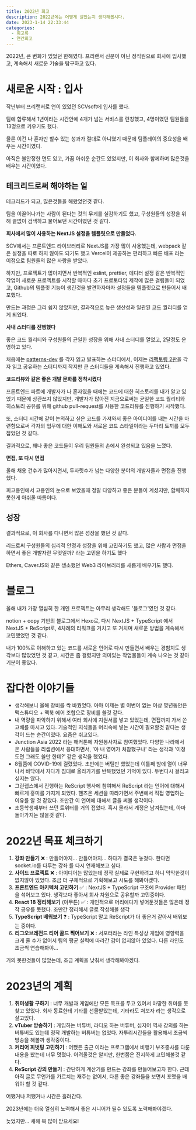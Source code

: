 ```yaml
---
title: 2022년 회고
description: 2022년에는 어떻게 살았는지 생각해봅시다.
date: 2023-1-14 22:33:44
categories:
  - 회고록
  - 연간회고
---
```


2022년, 큰 변화가 있었던 한해였다. 프리랜서 신분이 아닌 정직원으로 회사에 입사했고, 계속해서 새로운 기술을 탐구하고 있다.

# 새로운 시작 : 입사

작년부터 프리랜서로 연이 있었던 SCVsoft에 입사를 했다.

팀에 합류해서 1년이라는 시간안에 4개가 넘는 서비스를 런칭했고, 4명이였던 팀원들을 13명으로 키우기도 했다.

물론 이건 나 혼자만 할수 있는 성과가 절대로 아니였기 때문에 팀플레이의 중요성을 배우는 시간이였다.

아직은 불안정한 면도 있고, 가끔 아쉬운 순간도 있었지만, 이 회사와 함께하며 많은것을 배우는 시간이였다.

## 테크리드로써 해야하는 일

테크리드가 되고, 많은것들을 해왔었던것 같다.

팀을 이끌어나가는 사람이 된다는 것의 무게를 실감하기도 했고, 구성원들의 성장을 위해 끝없이 검색하고 물어보던 시간이였던 것 같다.

**회사에서 많이 사용하는 NextJS 설정을 템플릿으로 만들었다.**

SCV에서는 프론트엔드 라이브러리로 NextJS를 가장 많이 사용했는데, webpack 같은 설정을 따로 하지 않아도 되기도 했고 Vercel이 제공하는 편리하고 빠른 배포 라는 이점으로 팀원들의 많은 사랑을 받았다.

하지만, 프로젝트가 많아지면서 반복적인 eslint, prettier, 에디터 설정 같은 반복적인 작업이 새로운 프로젝트를 시작할 때마다 초기 프로토타입 제작에 많은 걸림돌이 되었고, Github의 템플릿 기능이 생긴것을 발견하자마자 설정들을 템플릿으로 만들어서 배포했다.

만드는 과정은 그리 쉽지 않았지만, 결과적으로 높은 생산성과 일관된 코드 퀄리티를 얻게 되었다.

**사내 스터디를 진행했다**

좋은 코드 퀄리티와 구성원들의 균일한 성장을 위해 사내 스터디를 열었고, 2달정도 운영하고 있다.

처음에는 [patterns-dev](https://patterns-dev-kr.github.io/) 를 각자 읽고 발표하는 스터디에서, 이제는 [리팩토링 2판](https://www.aladin.co.kr/shop/wproduct.aspx?ItemId=236186172)을 각자 읽고 공유하는 스터디까지 작지만 큰 스터디들을 계속해서 진행하고 있었다.

**코드리뷰와 같은 좋은 개발 문화를 정착시켰다**

프론트엔드 파트에 개발자가 나 혼자였을 때에는 코드에 대한 히스토리를 내가 알고 있었기 때문에 상관쓰지 않았지만, 개발자가 많아진 지금으로써는 균일한 코드 퀄리티와 히스토리 공유를 위해 github pull-request를 사용한 코드리뷰를 진행하기 시작했다.

또, 스터디 시간에 같이 논의하고 싶은 코드를 가져와서 좋은 아이디어를 내는 시간을 마련함으로써 각자의 업무에 대한 이해도와 새로운 코드 스타일이라는 두마리 토끼를 모두 잡았던 것 같다.

결과적으로, 꽤나 좋은 코드들이 우리 팀원들의 손에서 완성되고 있음을 느꼈다.

**면접, 또 다시 면접**

올해 채용 건수가 많아지면서, 두자릿수가 넘는 다양한 분야의 개발자들과 면접을 진행했다.

피고용인에서 고용인의 눈으로 보았을때 정말 다양하고 좋은 분들이 계셨지만, 함께하지 못한게 아쉬울 따름이다.

## 성장

결과적으로, 이 회사를 다니면서 많은 성장을 했던 것 같다.

리드로써 구성원들의 심리적 안정과 성장을 위해 고민하기도 했고, 많은 사람과 면접을 하면서 좋은 개발자란 무엇일까? 라는 고민을 하기도 했다

Ethers, CaverJS와 같은 생소했던 Web3 라이브러리를 새롭게 배우기도 했다.

# 블로그

올해 내가 가장 열심히 한 개인 프로젝트는 아무리 생각해도 '블로그'였던 것 같다.

notion + oopy 기반의 블로그에서 Hexo로, 다시 NextJS + TypeScript 에서 NextJS + ReScript로, 4차례의 리워크를 거치고 또 거치며 새로운 방법을 계속해서 고민했었던 것 같다.

내가 100%로 이해하고 있는 코드를 새로운 언어로 다시 만들면서 배우는 경험치도 생각보다 많았었던 것 같고, 시간은 좀 걸렸지만 의미있는 작업물들이 계속 나오는 것 같아 기분이 좋았다.

# 잡다한 이야기들

- 생각해보니 올해 장비를 싹 바꿨었다. 아마 이제는 별 이변이 없는 이상 몇년동안은 맥스튜디오 + 맥북 에어 조합으로 장비를 쓸것 같다.
- 내 역량을 파악하기 위해서 여러 회사에 지원서를 넣고 있었는데, 면접까지 가서 쓴 고배를 마시고 있다. 기술적인 지식들을 머리속에 넣는 시간이 필요할것 같다는 생각이 드는 순간이였다. 요즘은 쉬고있다.
- Junction Asia 2022 라는 해커톤에 자원봉사자로 참여했었다. 다양한 나라에서 온 사람들을 리셉션에서 응대하면서, '아 내 영어가 처참했구나' 라는 생각과 '이정도면 그래도 쓸만 한데?' 같은 생각을 했었다.
- 8월쯤에 COVID-19에 걸렸었다. 초반에는 버틸만 했었는데 이틀째 밤에 열이 너무 나서 바닥에서 자다가 침대로 올라가기를 반복했었던 기억이 있다. 두번다시 걸리고 싶지는 않다.
- 그린랩스에서 진행하는 ReScript 행사에 참여해서 ReScript 라는 언어에 대해서 빠르게 흥미를 가지게 되었다. 핸즈온 세션을 따라가면서 주변에서 직접 영업하는 이유를 알 것 같았다. 조만간 이 언어에 대해서 글을 써볼 생각이다.
- 초등학생때부터 쓰던 트위터를 거의 접었다. 혹시 몰라서 계정은 남겨뒀는데, 아마 돌아가지는 않을것 같다.

# 2022년 목표 체크하기

1. **강좌 만들기** ❌ : 만들어야지... 만들어야지... 하다가 결국은 놓쳤다. 한다면 socket.io를 다루는 강좌 를 다시 연재해보고 싶다.
2. **사이드 프로젝트** ❌ : 아이디어는 많았는데 정작 실제로 구현하려고 하니 막막한것이 없지않아 있었다. 조금 더 구체적으로 기획해보고 시도를 해봐야겠다.
3. **프론트엔드 아키텍처 고민하기** ✅ : NextJS + TypeScript 구조에 Provider 패턴을 섞어보고 있다. 생각보다 좋아서 회사 차원으로 공유할까 고민중이다.
4. **React 18 정리해보기** (아무튼) ✅ : 개인적으로 머리에다가 넣어둔것들은 많은데 정작 공유를 못했다. 조만간 정리해서 글로 작성해볼 생각
5. **TypeScript 배워보기** ❓ : TypeScript 말고 ReScript가 더 좋은거 같아서 배워보는 중이다.
6. **리그오브레전드 티어 골드 찍어보기** ❌ : 서포터라는 라인 특성상 게임에 영향력을 크게 줄 수가 없어서 팀의 평균 실력에 따라간 감이 없지않아 있었다. 다른 라인도 조금씩 연습해봐야...

거의 못한것들이 많았는데, 조금 계획을 낮춰서 생각해봐야겠다.

# 2023년의 계획

1. **취미생활 구하기** : 너무 개발과 게임에만 모든 목표를 두고 있어서 마땅한 취미를 못찾고 있었다. 회사 동료한테 기타를 선물받았는데, 기타라도 쳐보자 라는 생각으로 살고있다.
2. **vTuber 방송하기** : 게임하는 버튜버, 라디오 하는 버튜버, 심지어 역사 강의를 하는 버튜버도 있는데 정작 개발하는 버튜버는 없었다. 자투리시간들을 활용해서 조금씩 방송을 해볼까 생각중이다.
3. **커리어 피벗팅 고민하기** : 어쨌든 출근 이라는 프로그램에서 비행기 부조종사를 다룬 내용을 봤는데 너무 멋졌다. 어려울것은 알지만, 한번쯤은 진지하게 고민해볼것 같다.
4. **ReScript 강의 만들기** : 간단하게 계산기를 만드는 강좌를 만들어보고자 한다. 근데 아직 글로 무언가를 가르치는 재주는 없어서, 다른 좋은 강좌들을 보면서 포맷을 배워야 할 것 같다.

어쨌거나 저쨌거나 시간은 흘러간다.

2023년에는 더욱 열심히 노력해서 좋은 시니어가 될수 있도록 노력해봐야겠다.

늦었지만... 새해 복 많이 받으세요!

